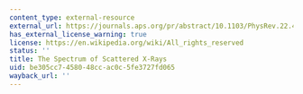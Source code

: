 ```yaml
---
content_type: external-resource
external_url: https://journals.aps.org/pr/abstract/10.1103/PhysRev.22.409
has_external_license_warning: true
license: https://en.wikipedia.org/wiki/All_rights_reserved
status: ''
title: The Spectrum of Scattered X-Rays
uid: be305cc7-4580-48cc-ac0c-5fe3727fd065
wayback_url: ''
---
```

